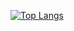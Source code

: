 [![Top Langs](https://github-readme-stats.vercel.app/api/top-langs/?username=dede13210)](https://github.com/anuraghazra/github-readme-stats)
